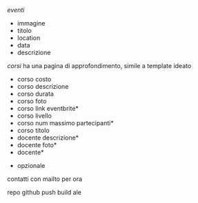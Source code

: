 *eventi*
- immagine
- titolo
- location
- data
- descrizione

*corsi*
ha una pagina di approfondimento, simile a template ideato
- corso costo
- corso descrizione
- corso durata
- corso foto
- corso link eventbrite*
- corso livello
- corso num massimo partecipanti*
- corso titolo
- docente descrizione*
- docente foto*
- docente*

* opzionale

contatti con mailto per ora

repo github
push
build
ale
